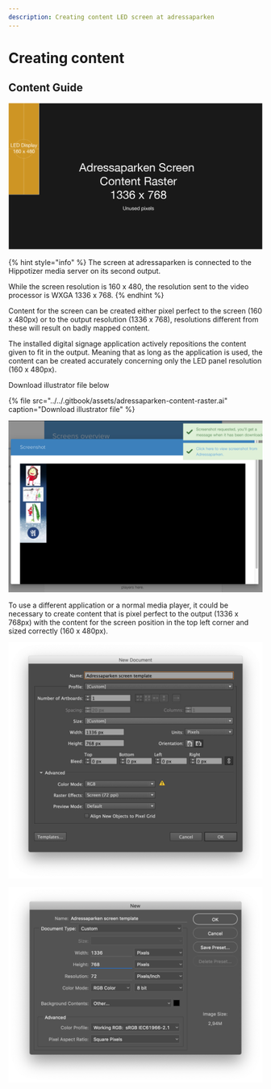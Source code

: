 ```yaml
---
description: Creating content LED screen at adressaparken
---
```


# Creating content

## Content Guide

![](../../.gitbook/assets/adressaparken-content-raster.png)

{% hint style="info" %}
The screen at adressaparken is connected to the Hippotizer media server on its second output.

While the screen resolution is 160 x 480, the resolution sent to the video processor is WXGA 1336 x 768.
{% endhint %}



Content for the screen can be created either pixel perfect to the screen \(160 x 480px\) or to the output resolution \(1336 x 768\), resolutions different from these will result on badly mapped content.

The installed digital signage application actively repositions the content given to fit in the output. Meaning that as long as the application is used, the content can be created accurately concerning only the LED panel resolution \(160 x 480px\).

Download illustrator file below

{% file src="../../.gitbook/assets/adressaparken-content-raster.ai" caption="Download illustrator file" %}

![Content being repositioned by Play Signage](../../.gitbook/assets/bilde%20%281%29.png)

To use a different application or a normal media player, it could be necessary to create content that is pixel perfect to the output \(1336 x 768px\) with the content for the screen position in the top left corner and sized correctly \(160 x 480px\).

![Document settings in Adobe Illustrator](../../.gitbook/assets/screenshot-2020-03-07-at-15.23.48.png)

![Document settings in Adobe Photoshop](../../.gitbook/assets/screenshot-2020-03-07-at-15.25.02.png)

